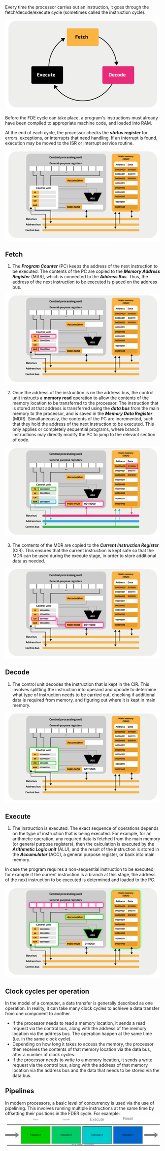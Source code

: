 Every time the processor carries out an instruction, it goes through the fetch/decode/execute cycle (sometimes called the instruction cycle). 

![FDER Cycle](./Images/FDER_cycle/fetch_decode_execute_cycle_diagram.svg)

Before the FDE cycle can take place, a program's instructions must already have been compiled to appropriate machine code, and loaded into RAM.

At the end of each cycle, the processor checks the ***status register*** for errors, exceptions, or interrupts that need handling. If an interrupt is found, execution may be moved to the ISR or interrupt service routine.

![A diagram of a simple CPU](./Images/FDER_cycle/basic_cpu_digram.svg)

## Fetch
1. The ***Program Counter*** (PC) keeps the address of the next instruction to be executed. The contents of the PC are copied to the ***Memory Address Register*** (MAR), which is connected to the ***Address Bus***. Thus, the address of the next instruction to be executed is placed on the address bus.

![A diagram of a simple CPU performing the start of the fetch stage](./Images/FDER_cycle/basic_cpu_digram_fetch1.svg)

2. Once the address of the instruction is on the address bus, the control unit instructs a **memory read** operation to allow the contents of the memory location to be transferred to the processor. The instruction that is stored at that address is transferred using the ***data bus*** from the main memory to the processor, and is saved in the ***Memory Data Register*** (MDR).
Simultaneously, the contents of the PC are incremented, such that they hold the address of the next instruction to be executed. This only applies or completely sequential programs, where branch instructions may directly modify the PC to jump to the relevant section of code.  

![The instruction to be executed is fetched from the main memory to the MDR and PC is incremented by one](./Images/FDER_cycle/basic_cpu_digram_fetch2.svg)

3. The contents of the MDR are copied to the ***Current Instruction Register*** (CIR). This ensures that the current instruction is kept safe so that the MDR can be used during the execute stage, in order to store additional data as needed.

![The contents of the MDR are copied to the CIR](./Images/FDER_cycle/basic_cpu_digram_fetch3.svg)

## Decode
1. The control unit decodes the instruction that is kept in the CIR. This involves splitting the instruction into operand and opcode to determine what type of instruction needs to be carried out, checking if additional data is required from memory, and figuring out where it is kept in main memory.

![The instruction is decode by the control unit](./Images/FDER_cycle/basic_cpu_digram_decode.svg)

## Execute
1. The instruction is executed. The exact sequence of operations depends on the type of instruction that is being executed. For example, for an arithmetic operation, any required data is fetched from the main memory (or general purpose registers), then the calculation is executed by the ***Arithmetic Logic unit*** (ALU), and the result of the instruction is stored in the ***Accumulator*** (ACC), a general purpose register, or back into main memory.

In case the program requires a non-sequential instruction to be executed, for example if the current instruction is a branch at this stage, the address of the next instruction to be executed is determined and loaded to the PC.

![Depending on the type of instruction, executing an instruction can involve the ALU and the general purpose registers, teh ACC or the main memory](./Images/FDER_cycle/basic_cpu_digram_execute.svg)

## Clock cycles per operation
In the model of a computer, a data transfer is generally described as one operation. In reality, it can take many clock cycles to achieve a data transfer from one component to another.
- If the processor needs to read a memory location, it sends a read request via the control bus, along with the address of the memory location via the address bus. The operation happen at the same time (i.e. in the same clock cycle).
- Depending on how long it takes to access the memory, the processor then receives the contents of that memory location via the data bus, after a number of clock cycles.
- If the processor needs to write to a memory location, it sends a write request via the control bus, along with the address of that memory location via the address bus and the data that needs to be stored via the data bus.

## Pipelines
In modern processors, a basic level of concurrency is used via the use of pipelining. This involves running multiple instructions at the same time by offsetting their positions in the FDER cycle. For example: 
![Diagram of pipelining](./Images/FDER_cycle/pipelineing_diagram.drawio.svg)
